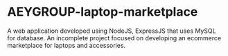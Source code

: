 # AEYGROUP-laptop-marketplace
A web application developed using NodeJS, ExpressJS that uses MySQL for database. An incomplete project focused on developing an ecommerce marketplace for laptops and accessories.
